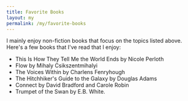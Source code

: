 ```yaml
---
title: Favorite Books
layout: my
permalink: /my/favorite-books
---
```

I mainly enjoy non-fiction books that focus on the topics listed above. Here's a few books that I've read that I enjoy:
- This Is How They Tell Me the World Ends by Nicole Perloth 
- Flow by Mihaly Csikszentmihalyi
- The Voices Within by Charlens Fenryhough
- The Hitchhiker's Guide to the Galaxy by Douglas Adams
- Connect by David Bradford and Carole Robin
- Trumpet of the Swan by E.B. White. 